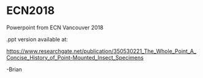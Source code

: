 # ECN2018
Powerpoint from ECN Vancouver 2018

.ppt version available at:

https://www.researchgate.net/publication/350530221_The_Whole_Point_A_Concise_History_of_Point-Mounted_Insect_Specimens

-Brian
